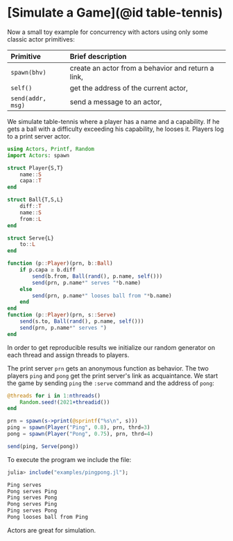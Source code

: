 # [Simulate a Game](@id table-tennis)

Now a small toy example for concurrency with actors using only some classic actor primitives:

| Primitive             | Brief description            |
|:----------------------|:-----------------------------|
| `spawn(bhv)` | create an actor from a behavior and return a link, |
| `self()` | get the address of the current actor, |
| `send(addr, msg)` | send a message to an actor, |

We simulate table-tennis where a player has a name and a capability. If he gets a ball with a difficulty exceeding his capability, he looses it. Players log to a print server actor.

```julia
using Actors, Printf, Random
import Actors: spawn

struct Player{S,T}
    name::S
    capa::T
end

struct Ball{T,S,L}
    diff::T
    name::S
    from::L
end

struct Serve{L}
    to::L
end

function (p::Player)(prn, b::Ball)
    if p.capa ≥ b.diff
        send(b.from, Ball(rand(), p.name, self()))
        send(prn, p.name*" serves "*b.name)
    else
        send(prn, p.name*" looses ball from "*b.name)
    end
end
function (p::Player)(prn, s::Serve)
    send(s.to, Ball(rand(), p.name, self()))
    send(prn, p.name*" serves ")
end
```

In order to get reproducible results we initialize our random generator on each thread and assign threads to  players.

The print server `prn` gets an anonymous function as behavior. The two players `ping` and `pong` get the print server's link as acquaintance. We start the game by sending `ping` the `:serve` command and the address of `pong`:

```julia
@threads for i in 1:nthreads()
    Random.seed!(2021+threadid())
end

prn = spawn(s->print(@sprintf("%s\n", s))) 
ping = spawn(Player("Ping", 0.8), prn, thrd=3)
pong = spawn(Player("Pong", 0.75), prn, thrd=4)

send(ping, Serve(pong))
```

To execute the program we include the file:

```julia
julia> include("examples/pingpong.jl");

Ping serves 
Pong serves Ping
Ping serves Pong
Pong serves Ping
Ping serves Pong
Pong looses ball from Ping
```

Actors are great for simulation.
